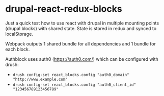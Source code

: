 # drupal-react-redux-blocks

Just a quick test how to use react with drupal in multiple mounting points (drupal blocks) with shared state. State is stored in redux and synced to localStorage.

Webpack outputs 1 shared bundle for all dependencies and 1 bundle for each block.

Authblock uses auth0 (https://auth0.com/) which can be configured with drush:
* `drush config-set react_blocks.config "auth0_domain" "http://www.example.com"`
* `drush config-set react_blocks.config "auth0_client_id" "123456789123456789"`
